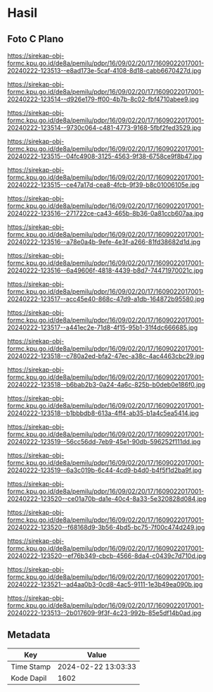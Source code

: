 # Hasil

## Foto C Plano

https://sirekap-obj-formc.kpu.go.id/de8a/pemilu/pdpr/16/09/02/20/17/1609022017001-20240222-123513--e8ad173e-5caf-4108-8d18-cabb6670427d.jpg

https://sirekap-obj-formc.kpu.go.id/de8a/pemilu/pdpr/16/09/02/20/17/1609022017001-20240222-123514--d926e179-ff00-4b7b-8c02-fbf4710abee9.jpg

https://sirekap-obj-formc.kpu.go.id/de8a/pemilu/pdpr/16/09/02/20/17/1609022017001-20240222-123514--9730c064-c481-4773-9168-5fbf2fed3529.jpg

https://sirekap-obj-formc.kpu.go.id/de8a/pemilu/pdpr/16/09/02/20/17/1609022017001-20240222-123515--04fc4908-3125-4563-9f38-6758ce9f8b47.jpg

https://sirekap-obj-formc.kpu.go.id/de8a/pemilu/pdpr/16/09/02/20/17/1609022017001-20240222-123515--ce47a17d-cea8-4fcb-9f39-b8c01006105e.jpg

https://sirekap-obj-formc.kpu.go.id/de8a/pemilu/pdpr/16/09/02/20/17/1609022017001-20240222-123516--271722ce-ca43-465b-8b36-0a81ccb607aa.jpg

https://sirekap-obj-formc.kpu.go.id/de8a/pemilu/pdpr/16/09/02/20/17/1609022017001-20240222-123516--a78e0a4b-9efe-4e3f-a266-81fd38682d1d.jpg

https://sirekap-obj-formc.kpu.go.id/de8a/pemilu/pdpr/16/09/02/20/17/1609022017001-20240222-123516--6a49606f-4818-4439-b8d7-74471970021c.jpg

https://sirekap-obj-formc.kpu.go.id/de8a/pemilu/pdpr/16/09/02/20/17/1609022017001-20240222-123517--acc45e40-868c-47d9-a1db-164872b95580.jpg

https://sirekap-obj-formc.kpu.go.id/de8a/pemilu/pdpr/16/09/02/20/17/1609022017001-20240222-123517--a441ec2e-71d8-4f15-95b1-31f4dc666685.jpg

https://sirekap-obj-formc.kpu.go.id/de8a/pemilu/pdpr/16/09/02/20/17/1609022017001-20240222-123518--c780a2ed-bfa2-47ec-a38c-4ac4463cbc29.jpg

https://sirekap-obj-formc.kpu.go.id/de8a/pemilu/pdpr/16/09/02/20/17/1609022017001-20240222-123518--b6bab2b3-0a24-4a6c-825b-b0deb0e186f0.jpg

https://sirekap-obj-formc.kpu.go.id/de8a/pemilu/pdpr/16/09/02/20/17/1609022017001-20240222-123518--b1bbbdb8-613a-4ff4-ab35-b1a4c5ea5414.jpg

https://sirekap-obj-formc.kpu.go.id/de8a/pemilu/pdpr/16/09/02/20/17/1609022017001-20240222-123519--56cc56dd-7eb9-45e1-90db-596252f111dd.jpg

https://sirekap-obj-formc.kpu.go.id/de8a/pemilu/pdpr/16/09/02/20/17/1609022017001-20240222-123519--6a3c019b-6c44-4cd9-b4d0-b4f5f1d2ba9f.jpg

https://sirekap-obj-formc.kpu.go.id/de8a/pemilu/pdpr/16/09/02/20/17/1609022017001-20240222-123520--ce01a70b-da1e-40c4-8a33-5e320828d084.jpg

https://sirekap-obj-formc.kpu.go.id/de8a/pemilu/pdpr/16/09/02/20/17/1609022017001-20240222-123520--f68168d9-3b56-4bd5-bc75-7f00c474d249.jpg

https://sirekap-obj-formc.kpu.go.id/de8a/pemilu/pdpr/16/09/02/20/17/1609022017001-20240222-123520--ef76b349-cbcb-4566-8da4-c0439c7d710d.jpg

https://sirekap-obj-formc.kpu.go.id/de8a/pemilu/pdpr/16/09/02/20/17/1609022017001-20240222-123521--ad4aa0b3-0cd8-4ac5-9111-1e3b49ea090b.jpg

https://sirekap-obj-formc.kpu.go.id/de8a/pemilu/pdpr/16/09/02/20/17/1609022017001-20240222-123513--2b017609-9f3f-4c23-992b-85e5df14b0ad.jpg


## Metadata

| Key        | Value               |
| ---------- | ------------------- |
| Time Stamp | 2024-02-22 13:03:33 |
| Kode Dapil | 1602                |



